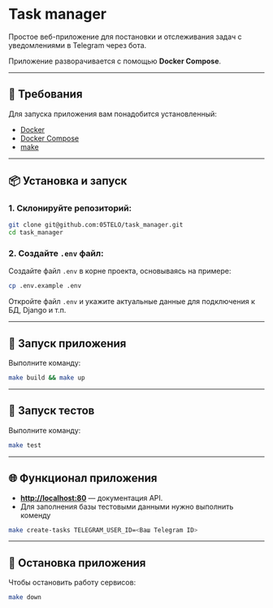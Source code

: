 # Task manager

Простое веб-приложение для постановки и отслеживания задач с уведомлениями в Telegram через бота.

Приложение разворачивается с помощью **Docker Compose**.

---

## 🧱 Требования

Для запуска приложения вам понадобится установленный:

- [Docker](https://www.docker.com/get-started)
- [Docker Compose](https://docs.docker.com/compose/install/)
- [make](https://ru.wikipedia.org/wiki/Make)

---

## 📦 Установка и запуск

### 1. Склонируйте репозиторий:
```bash
git clone git@github.com:05TELO/task_manager.git
cd task_manager
```

### 2. Создайте `.env` файл:
Создайте файл `.env` в корне проекта, основываясь на примере:

```bash
cp .env.example .env
```

Откройте файл `.env` и укажите актуальные данные для подключения к БД, Django и т.п.

---

## 🔧 Запуск приложения

Выполните команду:

```bash
make build && make up
```

---

## 🧪 Запуск тестов

Выполните команду:

```bash
make test
```

---

## 🌐 Функционал приложения

- **[http://localhost:80](http://localhost:80)** — документация API.
- Для заполнения базы тестовыми данными нужно выполнить коменду
```bash
make create-tasks TELEGRAM_USER_ID=<Ваш Telegram ID>
```

---

## 🛑 Остановка приложения

Чтобы остановить работу сервисов:

```bash
make down
```
